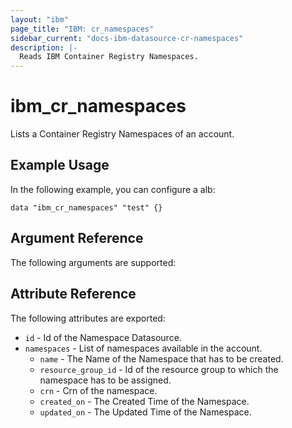 ```yaml
---
layout: "ibm"
page_title: "IBM: cr_namespaces"
sidebar_current: "docs-ibm-datasource-cr-namespaces"
description: |-
  Reads IBM Container Registry Namespaces.
---
```


# ibm\_cr_namespaces

Lists a Container Registry Namespaces of an account. 

## Example Usage

In the following example, you can configure a alb:

```hcl
data "ibm_cr_namespaces" "test" {}

```

## Argument Reference

The following arguments are supported:

## Attribute Reference

The following attributes are exported:

* `id` - Id of the Namespace Datasource.
* `namespaces` - List of namespaces available in the account.
    * `name` - The Name of the Namespace that has to be created.
    * `resource_group_id` -  Id of the resource group to which the namespace has to be assigned.
    * `crn` - Crn of the namespace.
    * `created_on` - The Created Time of the Namespace.
    * `updated_on` - The Updated Time of the Namespace.